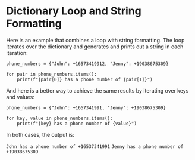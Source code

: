 # Dictionary Loop and String Formatting

Here is an example that combines a loop with string formatting. The loop iterates over the dictionary and generates and prints out a string in each iteration:

```
phone_numbers = {"John": +16573419912, "Jenny": +19038675309}

for pair in phone_numbers.items():
    print(f"{pair[0]} has a phone number of {pair[1]}")

```

And here is a better way to achieve the same results by iterating over keys and values:

```
phone_numbers = {"John": +1657341991, "Jenny": +19038675309}

for key, value in phone_numbers.items():
    print(f"{key} has a phone number of {value}")
```

In both cases, the output is:

```John has a phone number of +16537341991```
```Jenny has a phone number of +19038675309```
